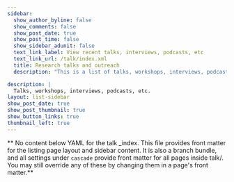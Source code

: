 ```yaml
---
sidebar:
  show_author_byline: false
  show_comments: false
  show_post_date: true
  show_post_time: false
  show_sidebar_adunit: false
  text_link_label: View recent talks, interviews, podcasts, etc
  text_link_url: /talk/index.xml
  title: Research talks and outreach
  description: "This is a list of talks, workshops, interviews, podcasts, etc. \n"

description: |
  Talks, workshops, interviews, podcasts, etc.
layout: list-sidebar
show_post_date: true
show_post_thumbnail: true
show_button_links: true
thumbnail_left: true
---
```


** No content below YAML for the talk _index. This file provides front matter for the listing page layout and sidebar content. It is also a branch bundle, and all settings under `cascade` provide front matter for all pages inside talk/. You may still override any of these by changing them in a page's front matter.**
